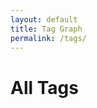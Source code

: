 ```yaml
---
layout: default
title: Tag Graph
permalink: /tags/
---
```


<h1>All Tags</h1>
<div id="tag-graph" style="border:1px solid var(--tertiary); height: 600px;"></div>

<link href="https://unpkg.com/vis-network/styles/vis-network.css" rel="stylesheet" />
<script src="https://unpkg.com/vis-network/standalone/umd/vis-network.min.js"></script>

<script>
  document.addEventListener("DOMContentLoaded", function () {
    const root = document.documentElement;
    const vars = getComputedStyle(root);

    const bgColor = vars.getPropertyValue('--secondary').trim();
    const borderColor = vars.getPropertyValue('--tertiary').trim();
    const edgeColor = vars.getPropertyValue('--darkgray').trim();
    const labelColor = edgeColor;
    const highlightColor = vars.getPropertyValue('--highlight').trim();

    const tagCounts = {};
    {% for note in site.notes %}
      {% if note.published != false and note.tags %}
        {% for tag in note.tags %}
          tagCounts["{{ tag }}"] = (tagCounts["{{ tag }}"] || 0) + 1;
        {% endfor %}
      {% endif %}
    {% endfor %}

    const tags = Object.keys(tagCounts);
    const nodes = new vis.DataSet();
    const edges = [];

    tags.forEach(tag => {
      const slug = "{{ '/tags/' | append: tag | slugify | append: '/' | relative_url }}";
      const count = tagCounts[tag];
      let size = Math.round((count * 1.4) + 4);
      if (size > 14) size = 14;
      if (size < 6) size = 6;

      nodes.add({
        id: tag,
        label: tag,
        value: size,
        shape: "dot",
        font: {
          face: "IBM Plex Mono",
          color: labelColor,
          size: 14,
          vadjust: 10
        },
        color: {
          background: bgColor,
          border: borderColor,
          highlight: {
            background: highlightColor,
            border: borderColor
          }
        },
        href: slug
      });
    });

    for (let i = 0; i < tags.length; i++) {
      for (let j = i + 1; j < tags.length; j++) {
        edges.push({
          from: tags[i],
          to: tags[j],
          dashes: true,
          color: {
            color: edgeColor,
            highlight: edgeColor,
            hover: edgeColor,
            opacity: 0.6
          },
          width: 1
        });
      }
    }

    const container = document.getElementById("tag-graph");
    const data = { nodes, edges };

    const options = {
      interaction: {
        hover: true,
        dragNodes: true,
        zoomView: true,
        dragView: true
      },
      physics: {
        enabled: true,
        solver: "barnesHut",
        barnesHut: {
          gravitationalConstant: -5000,
          springLength: 120,
          springConstant: 0.04,
          damping: 0.09
        },
        stabilization: false
      },
      nodes: {
        borderWidth: 2,
        scaling: {
          min: 6,
          max: 14
        }
      },
      edges: {
        smooth: false
      }
    };

    const network = new vis.Network(container, data, options);

    // Node click → go to tag page
    network.on("click", function (params) {
      if (params.nodes.length > 0) {
        const nodeId = params.nodes[0];
        const node = nodes.get(nodeId);
        if (node.href) {
          // Optional small delay
          setTimeout(() => {
            window.location.href = node.href;
          }, 150);
        }
      }
    });
  });
</script>
